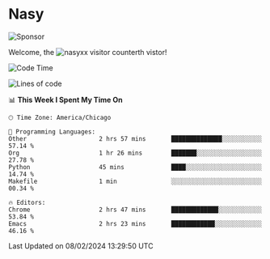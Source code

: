 # Nasy

<!--
<p align="center">
<img height="200" src="https://github-readme-stats.vercel.app/api?username=nasyxx&count_private=true&show_icons=true&theme=dracula&include_all_commits=true"/>
<img height="200" src="https://github-readme-stats.vercel.app/api/top-langs/?username=nasyxx&theme=dracula&hide=html,jupyter+notebook&count_private=true&show_icons=true"/>
</p>

  
----------------
-->

![Sponsor](https://img.shields.io/static/v1.svg?label=Sponsor&message=%E2%9D%A4&logo=GitHub&style=flat&color=pink)
 
Welcome, the ![nasyxx visitor counter](https://count.getloli.com/get/@nasyxx?theme=rule34)th vistor!
 
<!--START_SECTION:waka-->
![Code Time](http://img.shields.io/badge/Code%20Time-4%2C284%20hrs%2042%20mins-blue)

![Lines of code](https://img.shields.io/badge/From%20Hello%20World%20I%27ve%20Written-6.3%20million%20lines%20of%20code-blue)

📊 **This Week I Spent My Time On** 

```text
🕑︎ Time Zone: America/Chicago

💬 Programming Languages: 
Other                    2 hrs 57 mins       ██████████████░░░░░░░░░░░   57.14 % 
Org                      1 hr 26 mins        ███████░░░░░░░░░░░░░░░░░░   27.78 % 
Python                   45 mins             ████░░░░░░░░░░░░░░░░░░░░░   14.74 % 
Makefile                 1 min               ░░░░░░░░░░░░░░░░░░░░░░░░░   00.34 % 

🔥 Editors: 
Chrome                   2 hrs 47 mins       █████████████░░░░░░░░░░░░   53.84 % 
Emacs                    2 hrs 23 mins       ████████████░░░░░░░░░░░░░   46.16 % 
```


 Last Updated on 08/02/2024 13:29:50 UTC
<!--END_SECTION:waka-->

<!-- ![visitors](https://visitor-badge.laobi.icu/badge?page_id=nasyxx.nasyxx) -->
